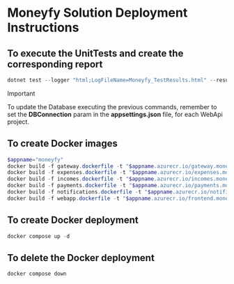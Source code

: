 # Moneyfy Solution Deployment Instructions

## To execute the UnitTests and create the corresponding report
```powershell
dotnet test --logger "html;LogFileName=Moneyfy_TestResults.html" --results-directory ./UnitTests/Reports/
```

> [!IMPORTANT]
> To update the Database executing the previous commands, remember to set the **DBConnection** param in the **appsettings.json** file, for each WebApi project. 
> 

## To create Docker images
```powershell
$appname="moneyfy"
docker build -f gateway.dockerfile -t "$appname.azurecr.io/gateway.moneyfy.webapi:1.1.0" .
docker build -f expenses.dockerfile -t "$appname.azurecr.io/expenses.moneyfy.webapi:1.1.0" .
docker build -f incomes.dockerfile -t "$appname.azurecr.io/incomes.moneyfy.webapi:1.1.0" .
docker build -f payments.dockerfile -t "$appname.azurecr.io/payments.moneyfy.webapi:1.1.0" .
docker build -f notifications.dockerfile -t "$appname.azurecr.io/notifications.moneyfy.webapi:1.1.0" .
docker build -f webapp.dockerfile -t "$appname.azurecr.io/frontend.moneyfy.webapp:1.1.0" .
```

## To create Docker deployment
```powershell
docker compose up -d
```

## To delete the Docker deployment
```powershell
docker compose down
```
